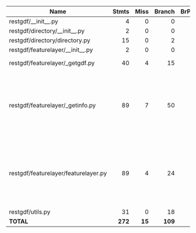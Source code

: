 | Name                                 |    Stmts |     Miss |   Branch |   BrPart |   Cover |   Missing |
|------------------------------------- | -------: | -------: | -------: | -------: | ------: | --------: |
| restgdf/\_\_init\_\_.py              |        4 |        0 |        0 |        0 |    100% |           |
| restgdf/directory/\_\_init\_\_.py    |        2 |        0 |        0 |        0 |    100% |           |
| restgdf/directory/directory.py       |       15 |        0 |        2 |        0 |    100% |           |
| restgdf/featurelayer/\_\_init\_\_.py |        2 |        0 |        0 |        0 |    100% |           |
| restgdf/featurelayer/\_getgdf.py     |       40 |        4 |       15 |        4 |     85% |28, 58, 90, 92 |
| restgdf/featurelayer/\_getinfo.py    |       89 |        7 |       50 |        7 |     87% |49-53, 76, 97, 104, 138->143, 141, 154, 160->162 |
| restgdf/featurelayer/featurelayer.py |       89 |        4 |       24 |        5 |     92% |53, 75, 90, 110->112, 137->146, 139, 150->159 |
| restgdf/utils.py                     |       31 |        0 |       18 |        0 |    100% |           |
|                            **TOTAL** |  **272** |   **15** |  **109** |   **16** | **91%** |           |
